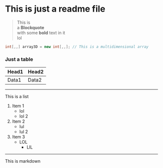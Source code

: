 # This is just a readme file

> This is  
a **Blockquote**  
with some **bold** text in it  
lol

```C#
int[,,] array3D = new int[,,]; // This is a multidimensional array
```
### Just a table
|Head1|Head2|
|-----|-----|
|Data1|Data2|

---

This is a list
1. Item 1
	- lol
	- lol 2
1. Item 2
	- lul
	- lul 2
1. Item 3
	- LOL
		- LIL
---
This is markdown
